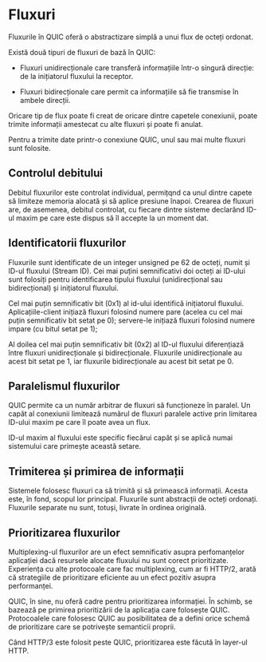 # Fluxuri

Fluxurile în QUIC oferă o abstractizare simplă a unui flux de octeți ordonat.

Există două tipuri de fluxuri de bază în QUIC:

 - Fluxuri unidirecționale care transferă informațiile într-o singură direcție: 
   de la inițiatorul fluxului la receptor.
 
 - Fluxuri bidirecționale care permit ca informațiile să fie transmise în 
   ambele direcții.

Oricare tip de flux poate fi creat de oricare dintre capetele conexiunii, poate 
trimite informații amestecat cu alte fluxuri și poate fi anulat.

Pentru a trimite date printr-o conexiune QUIC, unul sau mai multe fluxuri sunt 
folosite.

## Controlul debitului

Debitul fluxurilor este controlat individual, permițqnd ca unul dintre capete să 
limiteze memoria alocată și să aplice presiune înapoi. Crearea de fluxuri are, 
de asemenea, debitul controlat, cu fiecare dintre sisteme declarând ID-ul maxim 
pe care este dispus să îl accepte la un moment dat.

## Identificatorii fluxurilor

Fluxurile sunt identificate de un integer unsigned pe 62 de octeți, numit și 
ID-ul fluxului (Stream ID). Cei mai puțini semnificativi doi octeți ai ID-ului 
sunt folosiți pentru identificarea tipului fluxului (unidirecțional sau 
bidirecțional) și inițiatorul fluxului.

Cel mai puțin semnificativ bit (0x1) al id-ului identifică inițiatorul fluxului. 
Aplicațiile-client inițiază fluxuri folosind numere pare (acelea cu cel mai 
puțin semnificativ bit setat pe 0); servere-le inițiază fluxuri folosind numere 
impare (cu bitul setat pe 1);

Al doilea cel mai puțin semnificativ bit (0x2) al ID-ul fluxului diferențiază 
între fluxuri unidirecționale și bidirecționale. Fluxurile unidirecționale au 
acest bit setat pe 1, iar fluxurile bidirecționale au acest bit setat pe 0.

## Paralelismul fluxurilor

QUIC permite ca un număr arbitrar de fluxuri să funcționeze în paralel. Un capăt 
al conexiunii limitează numărul de fluxuri paralele active prin limitarea 
ID-ului maxim pe care îl poate avea un flux.

ID-ul maxim al fluxului este specific fiecărui capăt și se aplică numai 
sistemului care primește această setare.

## Trimiterea și primirea de informații

Sistemele folosesc fluxuri ca să trimită și să primească informații. Acesta 
este, în fond, scopul lor principal. Fluxurile sunt abstracții de octeți 
ordonați. Fluxurile separate nu sunt, totuși, livrate în ordinea originală.

## Prioritizarea fluxurilor

Multiplexing-ul fluxurilor are un efect semnificativ asupra perfomanțelor 
aplicației dacă resursele alocate fluxului nu sunt corect prioritizate. 
Experiența cu alte protocoale care fac multiplexing, cum ar fi HTTP/2, arată că 
strategiile de prioritizare eficiente au un efect pozitiv asupra performanței.

QUIC, în sine, nu oferă cadre pentru prioritizarea informației. În schimb, se 
bazează pe primirea prioritizării de la aplicația care folosește QUIC. 
Protocoalele care folosesc QUIC au posibilitatea de a defini orice schemă de 
prioritizare care se potrivește semanticii proprii.

Când HTTP/3 este folosit peste QUIC, prioritizarea este făcută în layer-ul 
HTTP.
